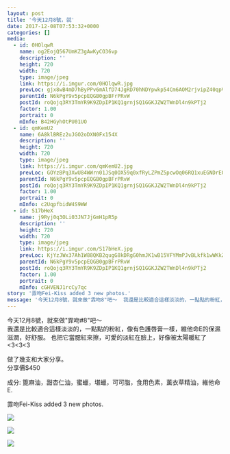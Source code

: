 ```yaml
---
layout: post
title: '今天12月8號，就' 
date: 2017-12-08T07:53:32+0000 
categories: [] 
media:
  - id: 0HOlqwR
    name: og2EojQ567UmKZ3gAwKyCO36vp
    description: ''   
    height: 720
    width: 720
    type: image/jpeg
    link: https://i.imgur.com/0HOlqwR.jpg
    prevLoc: gjx8wB4mD7hByPPv6mAlfD74JgRD70hNDYpwkp54Cm6AOM2rjvipZ40qpVpWhRyQMV0L24sOLNJz1K3GiPZ3Y0AOlgspPnw12ZMxs79jq7A5xJfYppzRzGp8iQwRDv3OrkHvRyxJnVYVF6gX0r8jG7fNGXjLE2qEuq6QxOGGmyuXzKRwrZZGSBW5pnB1jwHW8LqAwq9jfOnMKRDxBZFyg3LrlPLMSQ7yVWn7KBtDnMBxXq7Wfmk5Wj35p2cQPgoOA415
    parentId: N6kPgY9v5pcpEQGB0gpBFrPRvW
    postId: roQojq3RY3TmYR9K9ZDpIP1KQ1grnjSQ1GGKJZW2TWnDl4n9kPTj2
    factor: 1.00
    portrait: 0
    mInfo: B42HGyhOtPU01UO
  - id: qmKemU2
    name: 6A8klBREz2uJGO2oDXN0Fx154X
    description: ''   
    height: 720
    width: 720
    type: image/jpeg
    link: https://i.imgur.com/qmKemU2.jpg
    prevLoc: GOYzBPq3XwU84WWrn01JSq0OX59q0xfRyLZPmZ5pcwOq06RQ1xuEGNDrE0EQTXrpRqOEkVuE398Zpq0vSVgpqDE3lRIRn7EB5PEPCqymPq0l3vIo66jYj36wCzMvLnl4JMC35DvJ6r3JHNwnRpqxQOCPDGnN5ljmcOQ7XPMMJ9sj58V47DDNcA4W9PAW55F46OYDpLXjimWypKvkn1UxMMkJwAEGSJwgJkrMYxt9E8O0YWqySrOjLgkj8AIM4NkmnrAZ
    parentId: N6kPgY9v5pcpEQGB0gpBFrPRvW
    postId: roQojq3RY3TmYR9K9ZDpIP1KQ1grnjSQ1GGKJZW2TWnDl4n9kPTj2
    factor: 1.00
    portrait: 0
    mInfo: c2UqpfbidW4S9WW
  - id: S17bHeX
    name: j9Ryj0q3OLi03JN7JjGmH1pR5p
    description: ''   
    height: 720
    width: 720
    type: image/jpeg
    link: https://i.imgur.com/S17bHeX.jpg
    prevLoc: KjYzJWx37Ah1W88QKB2qugG8kDRgG0hmJK1wB15VFYMmPJvBLkfk1wWKkZkOIBG14wYyNouvVJKgMyXRFJxOO0WzRnC131pZqn54UENGyEXPyXslvQwq3oBKCRoGgrgOGYS47REwlP1MinD14EEJkyT7wpgZgM24cRqV3xEEL2fO0r2pN66MhXyvWJXvMxf0GLJZWWzRHO6wkKm8ZyTwNVE89oPPsr3o1By06EuPOnk5GVvntxgML8WMZ0FA6KMEm8Or
    parentId: N6kPgY9v5pcpEQGB0gpBFrPRvW
    postId: roQojq3RY3TmYR9K9ZDpIP1KQ1grnjSQ1GGKJZW2TWnDl4n9kPTj2
    factor: 1.00
    portrait: 0
    mInfo: cGHVENJ1rcCy7qc
story: '霏吻Fei-Kiss added 3 new photos.'  
message: '今天12月8號，就來做"霏吻8"吧～  我還是比較適合這樣淡淡的，一點點的粉紅，像有色護唇膏一樣，維他命E的保濕滋潤，好舒服。 也把它當..'  
---
```


今天12月8號，就來做"霏吻#8"吧～  
我還是比較適合這樣淡淡的，一點點的粉紅，像有色護唇膏一樣，維他命E的保濕滋潤，好舒服。 也把它當腮紅來擦，可愛的淡紅在臉上，好像被太陽暖紅了<3<3<3  
  
做了幾支和大家分享。  
分享價$450  
  
成分: 篦麻油，甜杏仁油，蜜蠟，堪蠟，可可脂，食用色素，薰衣草精油，維他命E.
 
 
[//]: #story:
霏吻Fei-Kiss added 3 new photos.


[//]: #media:  
<a href="https://i.imgur.com/0HOlqwR.jpg"><img class="postImage" src="https://i.imgur.com/0HOlqwRh.jpg" />  
</a>    

<a href="https://i.imgur.com/qmKemU2.jpg"><img class="postImage" src="https://i.imgur.com/qmKemU2h.jpg" />  
</a>    

<a href="https://i.imgur.com/S17bHeX.jpg"><img class="postImage" src="https://i.imgur.com/S17bHeXh.jpg" />  
</a>   
